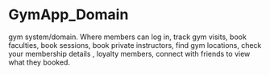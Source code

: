 # GymApp_Domain
gym system/domain. Where members can log in, track gym visits, book faculties, book sessions, book private instructors, find gym locations, check your membership details , loyalty members, connect with friends to view what they booked.
